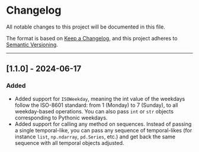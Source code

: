 # Changelog

All notable changes to this project will be documented in this file.

The format is based on [Keep a Changelog](https://keepachangelog.com/en/1.0.0/),
and this project adheres to [Semantic Versioning](https://semver.org/spec/v2.0.0.html).

---

## [1.1.0] - 2024-06-17

### Added

- Added support for `ISOWeekday`, meaning the int value of the weekdays follow the ISO-8601 standard: from 1 (Monday) to 7 (Sunday), to all weekday-based operations. You can also pass `int` or `str` objects corresponding to Pythonic weekdays.
- Added support for calling any method on sequences. Instead of passing a single temporal-like, you can pass any sequence of temporal-likes (for instance `list`, `np.ndarray`, `pd.Series`, etc.) and get back the same sequence with all temporal objects adjusted.

